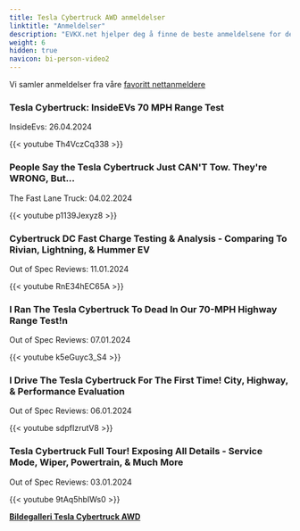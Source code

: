 ```yaml
---
title: Tesla Cybertruck AWD anmeldelser
linktitle: "Anmeldelser"
description: "EVKX.net hjelper deg å finne de beste anmeldelsene for denne modellen."
weight: 6
hidden: true
navicon: bi-person-video2
---
```

Vi samler anmeldelser fra våre [favoritt nettanmeldere](../../../../../guides/evreviewers/)

<div class="container text-center shadow p-2 pe-4 mb-5 bg-body-tertiary rounded border">
<h3>Tesla Cybertruck: InsideEVs 70 MPH Range Test</h3>
<p>InsideEvs: 26.04.2024</p>

{{< youtube Th4VczCq338 >}}

</div>
<div class="container text-center shadow p-2 pe-4 mb-5 bg-body-tertiary rounded border">
<h3>People Say the Tesla Cybertruck Just CAN'T Tow. They're WRONG, But...</h3>
<p>The Fast Lane Truck: 04.02.2024</p>

{{< youtube p1139Jexyz8 >}}

</div>
<div class="container text-center shadow p-2 pe-4 mb-5 bg-body-tertiary rounded border">
<h3>Cybertruck DC Fast Charge Testing & Analysis - Comparing To Rivian, Lightning, & Hummer EV</h3>
<p>Out of Spec Reviews: 11.01.2024</p>

{{< youtube RnE34hEC65A >}}

</div>
<div class="container text-center shadow p-2 pe-4 mb-5 bg-body-tertiary rounded border">
<h3>I Ran The Tesla Cybertruck To Dead In Our 70-MPH Highway Range Test!n</h3>
<p>Out of Spec Reviews: 07.01.2024</p>

{{< youtube k5eGuyc3_S4 >}}

</div>
<div class="container text-center shadow p-2 pe-4 mb-5 bg-body-tertiary rounded border">
<h3>I Drive The Tesla Cybertruck For The First Time! City, Highway, & Performance Evaluation</h3>
<p>Out of Spec Reviews: 06.01.2024</p>

{{< youtube sdpfIzrutV8 >}}

</div>
<div class="container text-center shadow p-2 pe-4 mb-5 bg-body-tertiary rounded border">
<h3>Tesla Cybertruck Full Tour! Exposing All Details - Service Mode, Wiper, Powertrain, & Much More</h3>
<p>Out of Spec Reviews: 03.01.2024</p>

{{< youtube 9tAq5hbIWs0 >}}

</div>
<div class="mt-3 mb-3">
<a href="../gallery/" class="text-decoration-none text-black">
<strong><i class="bi-arrow-left"></i>Bildegalleri  </strong>
</a>
<a href="../" class="text-decoration-none text-black float-end">
<strong>Tesla Cybertruck AWD <i class="bi-arrow-right"></i></strong>
</a>
</div>
